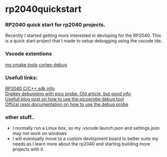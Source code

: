 # rp2040quickstart
### RP2040 quick start for rp2040 projects.
Recently I started getting more interested in devloping for the RP2040. This is a quick start project that I made to setup debugging using the vscode ide.

### Vscode extentions
[ms cmake tools](https://marketplace.visualstudio.com/items?itemName=ms-vscode.cmake-tools)
[cortex-debug](https://github.com/Marus/cortex-debug)

### Usefull links:
[RP2040 C/C++ sdk info](https://www.raspberrypi.com/documentation/pico-sdk/)<br>
[Digikey debugging with pico probe.  Old article, but good info](https://www.digikey.com/en/maker/projects/raspberry-pi-pico-and-rp2040-cc-part-2-debugging-with-vs-code/470abc7efb07432b82c95f6f67f184c0)<br>
[Usefull blog post on how to use the picoprobe debug tool](https://www.circuitstate.com/tutorials/debugging-rp2040-pico-c-cpp-sdk-projects-using-raspberry-pi-debug-probe-and-vs-code/)<br>
[Offical raspi documentation on how to use the debug probe](https://www.raspberrypi.com/documentation/microcontrollers/debug-probe.html)<br>

### other stuff..
- I normally run a Linux box, so my .vscode launch.json and settings.json may not work on windows
- I will eventually move to a custom devlopment board to better suite my needs as I learn more about the rp2040 and starting building more projects with it.
